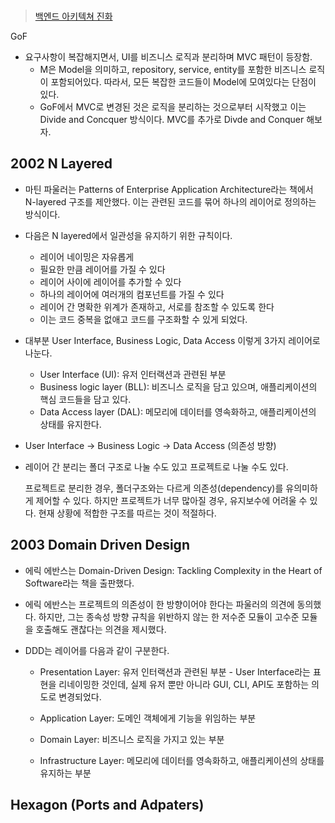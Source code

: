 > ###

> <a href="https://medium.com/@iamprovidence/backend-side-architecture-evolution-n-layered-ddd-hexagon-onion-clean-architecture-643d72444ce4">백엔드 아키텍쳐 진화</a>

GoF

- 요구사항이 복잡해지면서, UI를 비즈니스 로직과 분리하며 MVC 패턴이 등장함.
  - M은 Model을 의미하고, repository, service, entity를 포함한 비즈니스 로직이 포함되어있다. 따라서, 모든 복잡한 코드들이 Model에 모여있다는 단점이 있다.
  - GoF에서 MVC로 변경된 것은 로직을 분리하는 것으로부터 시작했고 이는 Divide and Concquer 방식이다. MVC를 추가로 Divde and Conquer 해보자.

## 2002 N Layered

- 마틴 파울러는 Patterns of Enterprise Application Architecture라는 책에서 N-layered 구조를 제안했다. 이는 관련된 코드를 묶어 하나의 레이어로 정의하는 방식이다.

- 다음은 N layered에서 일관성을 유지하기 위한 규칙이다.

  - 레이어 네이밍은 자유롭게
  - 필요한 만큼 레이어를 가질 수 있다
  - 레이어 사이에 레이어를 추가할 수 있다
  - 하나의 레이어에 여러개의 컴포넌트를 가질 수 있다
  - 레이어 간 명확한 위계가 존재하고, 서로를 참조할 수 있도록 한다
  - 이는 코드 중복을 없애고 코드를 구조화할 수 있게 되었다.

- 대부분 User Interface, Business Logic, Data Access 이렇게 3가지 레이어로 나눈다.

  - User Interface (UI): 유저 인터랙션과 관련된 부분
  - Business logic layer (BLL): 비즈니스 로직을 담고 있으며, 애플리케이션의 핵심 코드들을 담고 있다.
  - Data Access layer (DAL): 메모리에 데이터를 영속화하고, 애플리케이션의 상태를 유지한다.

- User Interface -> Business Logic -> Data Access (의존성 방향)

- 레이어 간 분리는 폴더 구조로 나눌 수도 있고 프로젝트로 나눌 수도 있다.

  프로젝트로 분리한 경우, 폴더구조와는 다르게 의존성(dependency)를 유의미하게 제어할 수 있다. 하지만 프로젝트가 너무 많아질 경우, 유지보수에 어려울 수 있다. 현재 상황에 적합한 구조를 따르는 것이 적절하다.

## 2003 Domain Driven Design

- 에릭 에반스는 Domain-Driven Design: Tackling Complexity in the Heart of Software라는 책을 출판했다.

- 에릭 에반스는 프로젝트의 의존성이 한 방향이어야 한다는 파울러의 의견에 동의했다. 하지만, 그는 종속성 방향 규칙을 위반하지 않는 한 저수준 모듈이 고수준 모듈을 호출해도 괜찮다는 의견을 제시했다.

- DDD는 레이어를 다음과 같이 구분한다.

  - Presentation Layer: 유저 인터랙션과 관련된 부분 - User Interface라는 표현을 리네이밍한 것인데, 실제 유저 뿐만 아니라 GUI, CLI, API도 포함하는 의도로 변경되었다.

  - Application Layer: 도메인 객체에게 기능을 위임하는 부분

  - Domain Layer: 비즈니스 로직을 가지고 있는 부분
  - Infrastructure Layer: 메모리에 데이터를 영속화하고, 애플리케이션의 상태를 유지하는 부분

## Hexagon (Ports and Adpaters)
